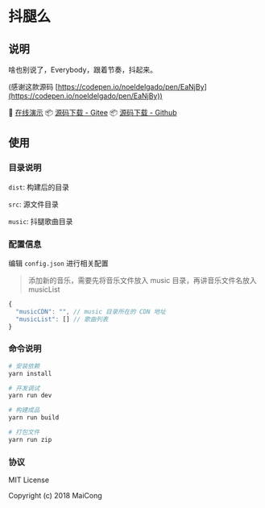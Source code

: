 # 抖腿么

## 说明

啥也别说了，Everybody，跟着节奏，抖起来。

(感谢这款源码 [https://codepen.io/noeldelgado/pen/EaNjBy](https://codepen.io/noeldelgado/pen/EaNjBy))

💃 [在线演示](https://doutui.me/)
📦 [源码下载 - Gitee](https://gitee.com/maicong/doutuime/releases)
📦 [源码下载 - Github](https://github.com/maicong/doutuime/releases)

## 使用

### 目录说明

`dist`: 构建后的目录

`src`: 源文件目录

`music`: 抖腿歌曲目录

### 配置信息

编辑 `config.json` 进行相关配置

> 添加新的音乐，需要先将音乐文件放入 music 目录，再讲音乐文件名放入 musicList

```javascript
{
  "musicCDN": "", // music 目录所在的 CDN 地址
  "musicList": [] // 歌曲列表
}

```

### 命令说明

```bash
# 安装依赖
yarn install

# 开发调试
yarn run dev

# 构建成品
yarn run build

# 打包文件
yarn run zip
```

### 协议

MIT License

Copyright (c) 2018 MaiCong
